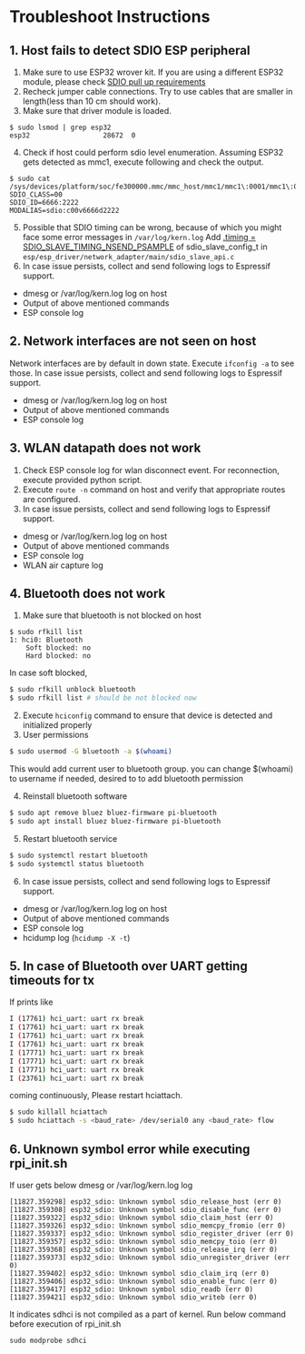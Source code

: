 # Troubleshoot Instructions
## 1. Host fails to detect SDIO ESP peripheral
1. Make sure to use ESP32 wrover kit. If you are using a different ESP32 module, please check [SDIO pull up requirements](https://docs.espressif.com/projects/esp-idf/en/latest/esp32/api-reference/peripherals/sd_pullup_requirements.html)
2. Recheck jumper cable connections. Try to use cables that are smaller in length(less than 10 cm should work).
3. Make sure that driver module is loaded.
```
$ sudo lsmod | grep esp32
esp32                  28672  0
```
4. Check if host could perform sdio level enumeration. Assuming ESP32 gets detected as mmc1, execute following and check the output.
```
$ sudo cat /sys/devices/platform/soc/fe300000.mmc/mmc_host/mmc1/mmc1\:0001/mmc1\:0001\:1/uevent
SDIO_CLASS=00
SDIO_ID=6666:2222
MODALIAS=sdio:c00v6666d2222
```
5. Possible that SDIO timing can be wrong, because of which you might face some error messages in `/var/log/kern.log`
Add [.timing = SDIO_SLAVE_TIMING_NSEND_PSAMPLE](https://github.com/espressif/esp-idf/blob/454aeb3a48ac2b92cfa9d8b6a01d1b53179ec50a/components/hal/include/hal/sdio_slave_types.h#L26-L38) of sdio_slave_config_t in `esp/esp_driver/network_adapter/main/sdio_slave_api.c`
6. In case issue persists, collect and send following logs to Espressif support.
* dmesg or /var/log/kern.log log on host
* Output of above mentioned commands
* ESP console log

## 2. Network interfaces are not seen on host
Network interfaces are by default in down state. Execute `ifconfig -a` to see those.
In case issue persists, collect and send following logs to Espressif support.
* dmesg or /var/log/kern.log log on host
* Output of above mentioned commands
* ESP console log

## 3. WLAN datapath does not work
1. Check ESP console log for wlan disconnect event. For reconnection, execute provided python script.
2. Execute `route -n` command on host and verify that appropriate routes are configured.
3. In case issue persists, collect and send following logs to Espressif support.
* dmesg or /var/log/kern.log log on host
* Output of above mentioned commands
* ESP console log
* WLAN air capture log

## 4. Bluetooth does not work
1. Make sure that bluetooth is not blocked on host
```
$ sudo rfkill list
1: hci0: Bluetooth
    Soft blocked: no
    Hard blocked: no
```
In case soft blocked,
```sh
$ sudo rfkill unblock bluetooth
$ sudo rfkill list # should be not blocked now
```
2. Execute `hciconfig` command to ensure that device is detected and initialized properly
3. User permissions
```sh
$ sudo usermod -G bluetooth -a $(whoami)
```
This would add current user to bluetooth group. you can change $(whoami) to username if needed, desired to to add bluetooth permission

4. Reinstall bluetooth software
```sh
$ sudo apt remove bluez bluez-firmware pi-bluetooth
$ sudo apt install bluez bluez-firmware pi-bluetooth
```

5. Restart bluetooth service
```sh
$ sudo systemctl restart bluetooth
$ sudo systemctl status bluetooth
```

6. In case issue persists, collect and send following logs to Espressif support.
* dmesg or /var/log/kern.log log on host
* Output of above mentioned commands
* ESP console log
* hcidump log (`hcidump -X -t`)

## 5. In case of Bluetooth over UART getting timeouts for tx
If prints like
```sh
I (17761) hci_uart: uart rx break
I (17761) hci_uart: uart rx break
I (17761) hci_uart: uart rx break
I (17761) hci_uart: uart rx break
I (17771) hci_uart: uart rx break
I (17771) hci_uart: uart rx break
I (17771) hci_uart: uart rx break
I (23761) hci_uart: uart rx break
```
coming continuously, Please restart hciattach.
```sh
$ sudo killall hciattach
$ sudo hciattach -s <baud_rate> /dev/serial0 any <baud_rate> flow
```

## 6. Unknown symbol error while executing rpi_init.sh
If user gets below dmesg or /var/log/kern.log log
```
[11827.359298] esp32_sdio: Unknown symbol sdio_release_host (err 0)
[11827.359308] esp32_sdio: Unknown symbol sdio_disable_func (err 0)
[11827.359322] esp32_sdio: Unknown symbol sdio_claim_host (err 0)
[11827.359326] esp32_sdio: Unknown symbol sdio_memcpy_fromio (err 0)
[11827.359337] esp32_sdio: Unknown symbol sdio_register_driver (err 0)
[11827.359357] esp32_sdio: Unknown symbol sdio_memcpy_toio (err 0)
[11827.359368] esp32_sdio: Unknown symbol sdio_release_irq (err 0)
[11827.359373] esp32_sdio: Unknown symbol sdio_unregister_driver (err 0)
[11827.359402] esp32_sdio: Unknown symbol sdio_claim_irq (err 0)
[11827.359406] esp32_sdio: Unknown symbol sdio_enable_func (err 0)
[11827.359417] esp32_sdio: Unknown symbol sdio_readb (err 0)
[11827.359421] esp32_sdio: Unknown symbol sdio_writeb (err 0)
```
It indicates sdhci is not compiled as a part of kernel.
Run below command before execution of rpi_init.sh
```
sudo modprobe sdhci
```
